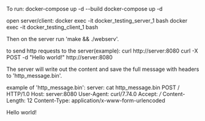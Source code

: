 To run:
docker-compose up -d --build
docker-compose up -d

open server/client:
docker exec -it docker_testing_server_1 bash
docker exec -it docker_testing_client_1 bash

Then on the server run 'make && ./webserv'.

to send http requests to the server(example):
curl http://server:8080
curl -X POST -d "Hello world!" http://server:8080

The server will write out the content and save the full message with headers to 'http_message.bin'.

example of 'http_message.bin':
server: cat http_message.bin 
POST / HTTP/1.0
Host: server:8080
User-Agent: curl/7.74.0
Accept: */*
Content-Length: 12
Content-Type: application/x-www-form-urlencoded

Hello world!
